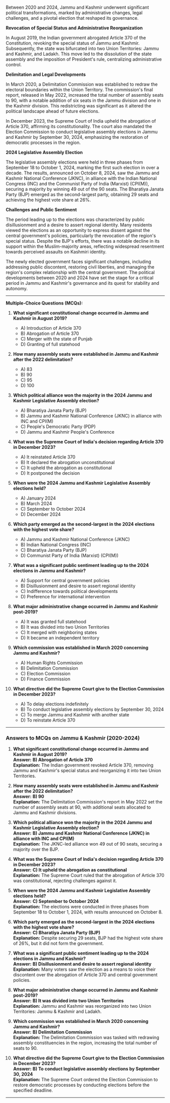 Between 2020 and 2024, Jammu and Kashmir underwent significant political transformations, marked by administrative changes, legal challenges, and a pivotal election that    reshaped its governance.

**Revocation of Special Status and Administrative Reorganization**

In August 2019, the Indian government abrogated Article    370 of the Constitution, revoking the special status of Jammu and Kashmir. Subsequently, the state was bifurcated into two Union Territories: Jammu and Kashmir, and Ladakh. This move led to the dissolution of the state assembly and the imposition of President's rule, centralizing administrative control. 

**Delimitation and Legal Developments**

In March 2020, a Delimitation Commission was established to redraw the electoral boundaries within the Union Territory. The commission's final report, released in May 2022, increased the total number of assembly seats to 90, with a notable addition of six seats in the Jammu division and one in the Kashmir division. This redistricting was significant as it altered the political landscape ahead of future elections.

In December 2023, the Supreme Court of India upheld the abrogation of Article 370, affirming its constitutionality. The court also mandated the Election Commission to conduct legislative assembly elections in Jammu and Kashmir by September 30, 2024, emphasizing the restoration of democratic processes in the region. 

**2024 Legislative Assembly Election**

The legislative assembly elections were held in three phases from September 18 to October 1, 2024, marking the first such election in over a decade. The results, announced on October 8, 2024, saw the Jammu and Kashmir National Conference (JKNC), in alliance with the Indian National Congress (INC) and the Communist Party of India (Marxist) (CPI(M)), securing a majority by winning 49 out of the 90 seats. The Bharatiya Janata Party (BJP) emerged as the second-largest party, obtaining 29 seats and achieving the highest vote share at 26%.

**Challenges and Public Sentiment**

The period leading up to the elections was characterized by public disillusionment and a desire to assert regional identity. Many residents viewed the elections as an opportunity to express dissent against the central government's policies, particularly the revocation of the region's special status. Despite the BJP's efforts, there was a notable decline in its support within the Muslim-majority areas, reflecting widespread resentment towards perceived assaults on Kashmiri identity. 

The newly elected government faces significant challenges, including addressing public discontent, restoring civil liberties, and managing the region's complex relationship with the central government. The political developments between 2020 and 2024 have set the stage for a critical period in Jammu and Kashmir's governance and its quest for stability and autonomy.

---

**Multiple-Choice Questions (MCQs):**

1. **What significant constitutional change occurred in Jammu and Kashmir in August 2019?**
   - A) Introduction of Article 370
   - B) Abrogation of Article 370
   - C) Merger with the state of Punjab
   - D) Granting of full statehood

2. **How many assembly seats were established in Jammu and Kashmir after the 2022 delimitation?**
   - A) 83
   - B) 90
   - C) 95
   - D) 100

3. **Which political alliance won the majority in the 2024 Jammu and Kashmir Legislative Assembly election?**
   - A) Bharatiya Janata Party (BJP)
   - B) Jammu and Kashmir National Conference (JKNC) in alliance with INC and CPI(M)
   - C) People's Democratic Party (PDP)
   - D) Jammu and Kashmir People's Conference

4. **What was the Supreme Court of India's decision regarding Article 370 in December 2023?**
   - A) It reinstated Article 370
   - B) It declared the abrogation unconstitutional
   - C) It upheld the abrogation as constitutional
   - D) It postponed the decision

5. **When were the 2024 Jammu and Kashmir Legislative Assembly elections held?**
   - A) January 2024
   - B) March 2024
   - C) September to October 2024
   - D) December 2024

6. **Which party emerged as the second-largest in the 2024 elections with the highest vote share?**
   - A) Jammu and Kashmir National Conference (JKNC)
   - B) Indian National Congress (INC)
   - C) Bharatiya Janata Party (BJP)
   - D) Communist Party of India (Marxist) (CPI(M))

7. **What was a significant public sentiment leading up to the 2024 elections in Jammu and Kashmir?**
   - A) Support for central government policies
   - B) Disillusionment and desire to assert regional identity
   - C) Indifference towards political developments
   - D) Preference for international intervention

8. **What major administrative change occurred in Jammu and Kashmir post-2019?**
   - A) It was granted full statehood
   - B) It was divided into two Union Territories
   - C) It merged with neighboring states
   - D) It became an independent territory

9. **Which commission was established in March 2020 concerning Jammu and Kashmir?**
   - A) Human Rights Commission
   - B) Delimitation Commission
   - C) Election Commission
   - D) Finance Commission

10. **What directive did the Supreme Court give to the Election Commission in December 2023?**
    - A) To delay elections indefinitely
    - B) To conduct legislative assembly elections by September 30, 2024
    - C) To merge Jammu and Kashmir with another state
    - D) To reinstate Article 370

---
### **Answers to MCQs on Jammu & Kashmir (2020-2024)**  

1. **What significant constitutional change occurred in Jammu and Kashmir in August 2019?**  
   **Answer:** **B) Abrogation of Article 370**  
   **Explanation:** The Indian government revoked Article 370, removing Jammu and Kashmir's special status and reorganizing it into two Union Territories.  

2. **How many assembly seats were established in Jammu and Kashmir after the 2022 delimitation?**  
   **Answer:** **B) 90**  
   **Explanation:** The Delimitation Commission's report in May 2022 set the number of assembly seats at 90, with additional seats allocated to Jammu and Kashmir divisions.  

3. **Which political alliance won the majority in the 2024 Jammu and Kashmir Legislative Assembly election?**  
   **Answer:** **B) Jammu and Kashmir National Conference (JKNC) in alliance with INC and CPI(M)**  
   **Explanation:** The JKNC-led alliance won 49 out of 90 seats, securing a majority over the BJP.  

4. **What was the Supreme Court of India's decision regarding Article 370 in December 2023?**  
   **Answer:** **C) It upheld the abrogation as constitutional**  
   **Explanation:** The Supreme Court ruled that the abrogation of Article 370 was constitutional, rejecting challenges against it.  

5. **When were the 2024 Jammu and Kashmir Legislative Assembly elections held?**  
   **Answer:** **C) September to October 2024**  
   **Explanation:** The elections were conducted in three phases from September 18 to October 1, 2024, with results announced on October 8.  

6. **Which party emerged as the second-largest in the 2024 elections with the highest vote share?**  
   **Answer:** **C) Bharatiya Janata Party (BJP)**  
   **Explanation:** Despite securing 29 seats, BJP had the highest vote share of 26%, but it did not form the government.  

7. **What was a significant public sentiment leading up to the 2024 elections in Jammu and Kashmir?**  
   **Answer:** **B) Disillusionment and desire to assert regional identity**  
   **Explanation:** Many voters saw the election as a means to voice their discontent over the abrogation of Article 370 and central government policies.  

8. **What major administrative change occurred in Jammu and Kashmir post-2019?**  
   **Answer:** **B) It was divided into two Union Territories**  
   **Explanation:** Jammu and Kashmir was reorganized into two Union Territories: Jammu & Kashmir and Ladakh.  

9. **Which commission was established in March 2020 concerning Jammu and Kashmir?**  
   **Answer:** **B) Delimitation Commission**  
   **Explanation:** The Delimitation Commission was tasked with redrawing assembly constituencies in the region, increasing the total number of seats to 90.  

10. **What directive did the Supreme Court give to the Election Commission in December 2023?**  
    **Answer:** **B) To conduct legislative assembly elections by September 30, 2024**  
    **Explanation:** The Supreme Court ordered the Election Commission to restore democratic processes by conducting elections before the specified deadline.  

---

